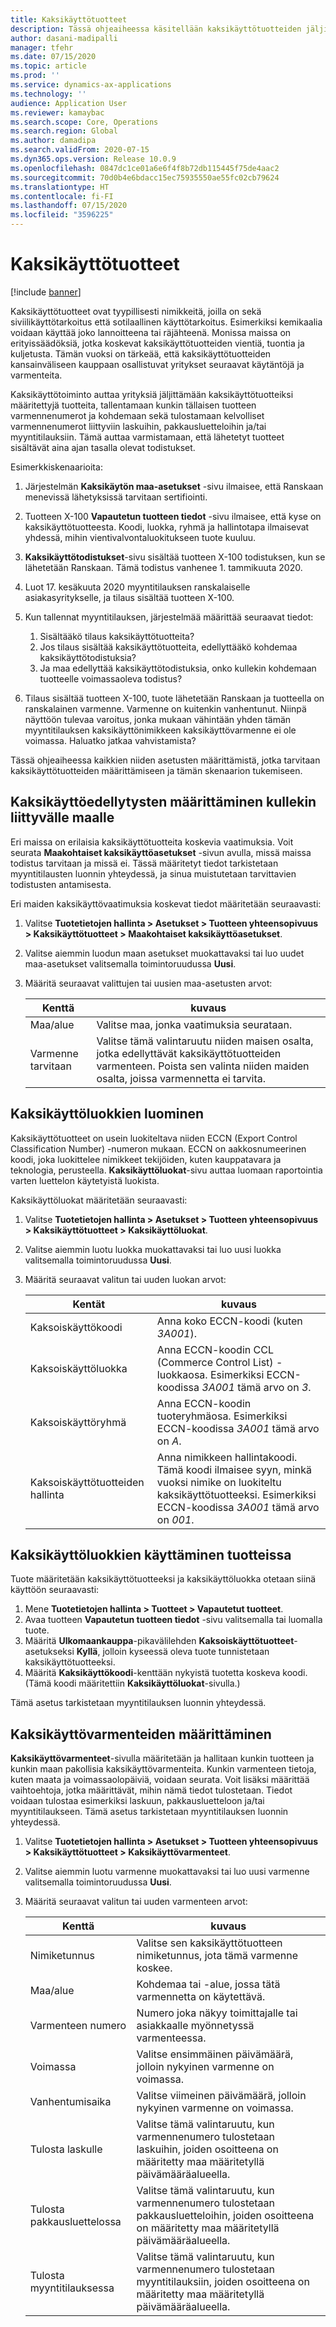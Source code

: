 ```yaml
---
title: Kaksikäyttötuotteet
description: Tässä ohjeaiheessa käsitellään kaksikäyttötuotteiden jäljittämistä, kunkin tällaisen tuotteen varmennenumeroiden ja kohdemaan tallennusta sekä kelpaavien varmennenumeroiden tulostamista liittyviin laskuihin, pakkausluetteloihin ja/tai myyntitilauksiin.
author: dasani-madipalli
manager: tfehr
ms.date: 07/15/2020
ms.topic: article
ms.prod: ''
ms.service: dynamics-ax-applications
ms.technology: ''
audience: Application User
ms.reviewer: kamaybac
ms.search.scope: Core, Operations
ms.search.region: Global
ms.author: damadipa
ms.search.validFrom: 2020-07-15
ms.dyn365.ops.version: Release 10.0.9
ms.openlocfilehash: 0847dc1ce01a6e6f4f8b72db115445f75de4aac2
ms.sourcegitcommit: 70d0b4e6bdacc15ec75935550ae55fc02cb79624
ms.translationtype: HT
ms.contentlocale: fi-FI
ms.lasthandoff: 07/15/2020
ms.locfileid: "3596225"
---
```

# <a name="dual-use-goods"></a>Kaksikäyttötuotteet

[!include [banner](../includes/banner.md)]

Kaksikäyttötuotteet ovat tyypillisesti nimikkeitä, joilla on sekä siviilikäyttötarkoitus että sotilaallinen käyttötarkoitus. Esimerkiksi kemikaalia voidaan käyttää joko lannoitteena tai räjähteenä. Monissa maissa on erityissäädöksiä, jotka koskevat kaksikäyttötuotteiden vientiä, tuontia ja kuljetusta. Tämän vuoksi on tärkeää, että kaksikäyttötuotteiden kansainväliseen kauppaan osallistuvat yritykset seuraavat käytäntöjä ja varmenteita.

Kaksikäyttötoiminto auttaa yrityksiä jäljittämään kaksikäyttötuotteiksi määritettyjä tuotteita, tallentamaan kunkin tällaisen tuotteen varmennenumerot ja kohdemaan sekä tulostamaan kelvolliset varmennenumerot liittyviin laskuihin, pakkausluetteloihin ja/tai myyntitilauksiin. Tämä auttaa varmistamaan, että lähetetyt tuotteet sisältävät aina ajan tasalla olevat todistukset.

Esimerkkiskenaarioita:

1. Järjestelmän **Kaksikäytön maa-asetukset** -sivu ilmaisee, että Ranskaan menevissä lähetyksissä tarvitaan sertifiointi.
2. Tuotteen X-100 **Vapautetun tuotteen tiedot** -sivu ilmaisee, että kyse on kaksikäyttötuotteesta. Koodi, luokka, ryhmä ja hallintotapa ilmaisevat yhdessä, mihin vientivalvontaluokitukseen tuote kuuluu.
3. **Kaksikäyttötodistukset**-sivu sisältää tuotteen X-100 todistuksen, kun se lähetetään Ranskaan. Tämä todistus vanhenee 1. tammikuuta 2020.
4. Luot 17. kesäkuuta 2020 myyntitilauksen ranskalaiselle asiakasyritykselle, ja tilaus sisältää tuotteen X-100.
5. Kun tallennat myyntitilauksen, järjestelmää määrittää seuraavat tiedot:

    1. Sisältääkö tilaus kaksikäyttötuotteita?
    2. Jos tilaus sisältää kaksikäyttötuotteita, edellyttääkö kohdemaa kaksikäyttötodistuksia?
    3. Ja maa edellyttää kaksikäyttötodistuksia, onko kullekin kohdemaan tuotteelle voimassaoleva todistus?

6. Tilaus sisältää tuotteen X-100, tuote lähetetään Ranskaan ja tuotteella on ranskalainen varmenne. Varmenne on kuitenkin vanhentunut. Niinpä näyttöön tulevaa varoitus, jonka mukaan vähintään yhden tämän myyntitilauksen kaksikäyttönimikkeen kaksikäyttövarmenne ei ole voimassa. Haluatko jatkaa vahvistamista?

Tässä ohjeaiheessa kaikkien niiden asetusten määrittämistä, jotka tarvitaan kaksikäyttötuotteiden määrittämiseen ja tämän skenaarion tukemiseen.

## <a name="define-dual-use-requirements-for-each-relevant-country"></a>Kaksikäyttöedellytysten määrittäminen kullekin liittyvälle maalle

Eri maissa on erilaisia kaksikäyttötuotteita koskevia vaatimuksia. Voit seurata **Maakohtaiset kaksikäyttöasetukset** -sivun avulla, missä maissa todistus tarvitaan ja missä ei. Tässä määritetyt tiedot tarkistetaan myyntitilausten luonnin yhteydessä, ja sinua muistutetaan tarvittavien todistusten antamisesta.

Eri maiden kaksikäyttövaatimuksia koskevat tiedot määritetään seuraavasti:

1. Valitse **Tuotetietojen hallinta \> Asetukset \> Tuotteen yhteensopivuus \> Kaksikäyttötuotteet \> Maakohtaiset kaksikäyttöasetukset**.
2. Valitse aiemmin luodun maan asetukset muokattavaksi tai luo uudet maa-asetukset valitsemalla toimintoruudussa **Uusi**.
3. Määritä seuraavat valittujen tai uusien maa-asetusten arvot:

    | Kenttä | kuvaus |
    |---|---|
    | Maa/alue | Valitse maa, jonka vaatimuksia seurataan. |
    | Varmenne tarvitaan | Valitse tämä valintaruutu niiden maisen osalta, jotka edellyttävät kaksikäyttötuotteiden varmenteen. Poista sen valinta niiden maiden osalta, joissa varmennetta ei tarvita. |

## <a name="create-dual-use-categories"></a>Kaksikäyttöluokkien luominen

Kaksikäyttötuotteet on usein luokiteltava niiden ECCN (Export Control Classification Number) -numeron mukaan. ECCN on aakkosnumeerinen koodi, joka luokittelee nimikkeet tekijöiden, kuten kauppatavara ja teknologia, perusteella. **Kaksikäyttöluokat**-sivu auttaa luomaan raportointia varten luettelon käytetyistä luokista.

Kaksikäyttöluokat määritetään seuraavasti:

1. Valitse **Tuotetietojen hallinta \> Asetukset \> Tuotteen yhteensopivuus \> Kaksikäyttötuotteet \> Kaksikäyttöluokat**.
2. Valitse aiemmin luotu luokka muokattavaksi tai luo uusi luokka valitsemalla toimintoruudussa **Uusi**.
3. Määritä seuraavat valitun tai uuden luokan arvot:

    | Kentät | kuvaus |
    |---|---|
    | Kaksoiskäyttökoodi | Anna koko ECCN-koodi (kuten *3A001*).|
    | Kaksoiskäyttöluokka | Anna ECCN-koodin CCL (Commerce Control List) -luokkaosa. Esimerkiksi ECCN-koodissa *3A001* tämä arvo on *3*. |
    | Kaksoiskäyttöryhmä | Anna ECCN-koodin tuoteryhmäosa. Esimerkiksi ECCN-koodissa *3A001* tämä arvo on *A*. |
    | Kaksoiskäyttötuotteiden hallinta | Anna nimikkeen hallintakoodi. Tämä koodi ilmaisee syyn, minkä vuoksi nimike on luokiteltu kaksikäyttötuotteeksi. Esimerkiksi ECCN-koodissa *3A001* tämä arvo on *001*. |

## <a name="apply-dual-use-categories-to-products"></a>Kaksikäyttöluokkien käyttäminen tuotteissa

Tuote määritetään kaksikäyttötuotteeksi ja kaksikäyttöluokka otetaan siinä käyttöön seuraavasti:

1. Mene **Tuotetietojen hallinta \> Tuotteet \> Vapautetut tuotteet**.
1. Avaa tuotteen **Vapautetun tuotteen tiedot** -sivu valitsemalla tai luomalla tuote.
1. Määritä **Ulkomaankauppa**-pikavälilehden **Kaksoiskäyttötuotteet**-asetukseksi **Kyllä**, jolloin kyseessä oleva tuote tunnistetaan kaksikäyttötuotteeksi.
1. Määritä **Kaksikäyttökoodi**-kenttään nykyistä tuotetta koskeva koodi. (Tämä koodi määritettiin **Kaksikäyttöluokat**-sivulla.)

Tämä asetus tarkistetaan myyntitilauksen luonnin yhteydessä.

## <a name="set-up-dual-use-certificates"></a>Kaksikäyttövarmenteiden määrittäminen

**Kaksikäyttövarmenteet**-sivulla määritetään ja hallitaan kunkin tuotteen ja kunkin maan pakollisia kaksikäyttövarmenteita. Kunkin varmenteen tietoja, kuten maata ja voimassaolopäiviä, voidaan seurata. Voit lisäksi määrittää vaihtoehtoja, jotka määrittävät, mihin nämä tiedot tulostetaan. Tiedot voidaan tulostaa esimerkiksi laskuun, pakkausluetteloon ja/tai myyntitilaukseen. Tämä asetus tarkistetaan myyntitilauksen luonnin yhteydessä.

1. Valitse **Tuotetietojen hallinta \> Asetukset \> Tuotteen yhteensopivuus \> Kaksikäyttötuotteet \> Kaksikäyttövarmenteet**.
2. Valitse aiemmin luotu varmenne muokattavaksi tai luo uusi varmenne valitsemalla toimintoruudussa **Uusi**.
3. Määritä seuraavat valitun tai uuden varmenteen arvot:

    | Kenttä | kuvaus |
    |---|---|
    | Nimiketunnus | Valitse sen kaksikäyttötuotteen nimiketunnus, jota tämä varmenne koskee. |
    | Maa/alue | Kohdemaa tai -alue, jossa tätä varmennetta on käytettävä. |
    | Varmenteen numero | Numero joka näkyy toimittajalle tai asiakkaalle myönnetyssä varmenteessa. |
    | Voimassa | Valitse ensimmäinen päivämäärä, jolloin nykyinen varmenne on voimassa.|
    | Vanhentumisaika | Valitse viimeinen päivämäärä, jolloin nykyinen varmenne on voimassa. |
    | Tulosta laskulle | Valitse tämä valintaruutu, kun varmennenumero tulostetaan laskuihin, joiden osoitteena on määritetty maa määritetyllä päivämääräalueella. |
    | Tulosta pakkausluettelossa | Valitse tämä valintaruutu, kun varmennenumero tulostetaan pakkausluetteloihin, joiden osoitteena on määritetty maa määritetyllä päivämääräalueella. |
    | Tulosta myyntitilauksessa | Valitse tämä valintaruutu, kun varmennenumero tulostetaan myyntitilauksiin, joiden osoitteena on määritetty maa määritetyllä päivämääräalueella. |
